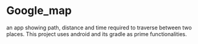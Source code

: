# Google_map
an app showing path, distance and time required to traverse between two places.
This project uses android and its gradle as prime functionalities.
